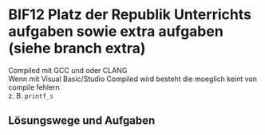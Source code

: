# BIF12 Platz der Republik Unterrichts aufgaben sowie extra aufgaben (siehe branch extra)

Compiled mit GCC und oder CLANG  
Wenn mit Visual Basic/Studio Compiled wird besteht die moeglich keint von compile fehlern  
z. B. ` printf_s `  

## Lösungswege und Aufgaben
